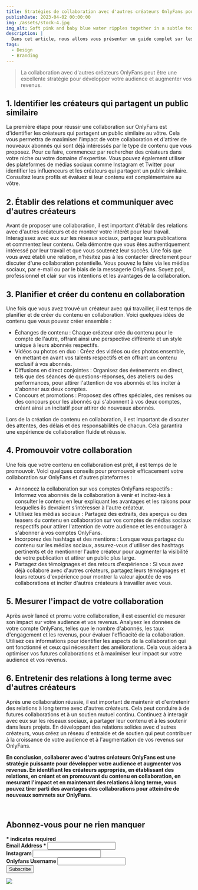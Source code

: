 ```yaml
---
title: Stratégies de collaboration avec d'autres créateurs OnlyFans pour développer votre audience
publishDate: 2023-04-02 00:00:00
img: /assets/stock-4.jpg
img_alt: Soft pink and baby blue water ripples together in a subtle texture.
description: |
  Dans cet article, nous allons vous présenter un guide complet sur les meilleures stratégies pour collaborer avec d'autres créateurs OnlyFans, ainsi que des conseils et des astuces pour optimiser ces collaborations.
tags:
  - Design
  - Branding
---
```


> La collaboration avec d'autres créateurs OnlyFans peut être une excellente stratégie pour développer votre audience et augmenter vos revenus. 

## 1. Identifier les créateurs qui partagent un public similaire
La première étape pour réussir une collaboration sur OnlyFans est d'identifier les créateurs qui partagent un public similaire au vôtre. Cela vous permettra de maximiser l'impact de votre collaboration et d'attirer de nouveaux abonnés qui sont déjà intéressés par le type de contenu que vous proposez.
Pour ce faire, commencez par rechercher des créateurs dans votre niche ou votre domaine d'expertise. Vous pouvez également utiliser des plateformes de médias sociaux comme Instagram et Twitter pour identifier les influenceurs et les créateurs qui partagent un public similaire. Consultez leurs profils et évaluez si leur contenu est complémentaire au vôtre.

## 2. Établir des relations et communiquer avec d'autres créateurs
Avant de proposer une collaboration, il est important d'établir des relations avec d'autres créateurs et de montrer votre intérêt pour leur travail. Interagissez avec eux sur les réseaux sociaux, partagez leurs publications et commentez leur contenu. Cela démontre que vous êtes authentiquement intéressé par leur travail et que vous soutenez leur succès.
Une fois que vous avez établi une relation, n'hésitez pas à les contacter directement pour discuter d'une collaboration potentielle. Vous pouvez le faire via les médias sociaux, par e-mail ou par le biais de la messagerie OnlyFans. Soyez poli, professionnel et clair sur vos intentions et les avantages de la collaboration.

## 3. Planifier et créer du contenu en collaboration
Une fois que vous avez trouvé un créateur avec qui travailler, il est temps de planifier et de créer du contenu en collaboration. Voici quelques idées de contenu que vous pouvez créer ensemble :
- Échanges de contenu : Chaque créateur crée du contenu pour le compte de l'autre, offrant ainsi une perspective différente et un style unique à leurs abonnés respectifs.
- Vidéos ou photos en duo : Créez des vidéos ou des photos ensemble, en mettant en avant vos talents respectifs et en offrant un contenu exclusif à vos abonnés.
- Diffusions en direct conjointes : Organisez des événements en direct, tels que des séances de questions-réponses, des ateliers ou des performances, pour attirer l'attention de vos abonnés et les inciter à s'abonner aux deux comptes.
- Concours et promotions : Proposez des offres spéciales, des remises ou des concours pour les abonnés qui s'abonnent à vos deux comptes, créant ainsi un incitatif pour attirer de nouveaux abonnés.

Lors de la création de contenu en collaboration, il est important de discuter des attentes, des délais et des responsabilités de chacun. Cela garantira une expérience de collaboration fluide et réussie.

## 4. Promouvoir votre collaboration
Une fois que votre contenu en collaboration est prêt, il est temps de le promouvoir. Voici quelques conseils pour promouvoir efficacement votre collaboration sur OnlyFans et d'autres plateformes :
- Annoncez la collaboration sur vos comptes OnlyFans respectifs : Informez vos abonnés de la collaboration à venir et incitez-les à consulter le contenu en leur expliquant les avantages et les raisons pour lesquelles ils devraient s'intéresser à l'autre créateur.
- Utilisez les médias sociaux : Partagez des extraits, des aperçus ou des teasers du contenu en collaboration sur vos comptes de médias sociaux respectifs pour attirer l'attention de votre audience et les encourager à s'abonner à vos comptes OnlyFans.
- Incorporez des hashtags et des mentions : Lorsque vous partagez du contenu sur les médias sociaux, assurez-vous d'utiliser des hashtags pertinents et de mentionner l'autre créateur pour augmenter la visibilité de votre publication et attirer un public plus large.
- Partagez des témoignages et des retours d'expérience : Si vous avez déjà collaboré avec d'autres créateurs, partagez leurs témoignages et leurs retours d'expérience pour montrer la valeur ajoutée de vos collaborations et inciter d'autres créateurs à travailler avec vous.

## 5. Mesurer l'impact de votre collaboration
Après avoir lancé et promu votre collaboration, il est essentiel de mesurer son impact sur votre audience et vos revenus. Analysez les données de votre compte OnlyFans, telles que le nombre d'abonnés, les taux d'engagement et les revenus, pour évaluer l'efficacité de la collaboration.
Utilisez ces informations pour identifier les aspects de la collaboration qui ont fonctionné et ceux qui nécessitent des améliorations. Cela vous aidera à optimiser vos futures collaborations et à maximiser leur impact sur votre audience et vos revenus.

## 6. Entretenir des relations à long terme avec d'autres créateurs
Après une collaboration réussie, il est important de maintenir et d'entretenir des relations à long terme avec d'autres créateurs. Cela peut conduire à de futures collaborations et à un soutien mutuel continu. Continuez à interagir avec eux sur les réseaux sociaux, à partager leur contenu et à les soutenir dans leurs projets.
En développant des relations solides avec d'autres créateurs, vous créez un réseau d'entraide et de soutien qui peut contribuer à la croissance de votre audience et à l'augmentation de vos revenus sur OnlyFans.


<strong>En conclusion, collaborer avec d'autres créateurs OnlyFans est une stratégie puissante pour développer votre audience et augmenter vos revenus. En identifiant les créateurs appropriés, en établissant des relations, en créant et en promouvant du contenu en collaboration, en mesurant l'impact et en maintenant des relations à long terme, vous pouvez tirer parti des avantages des collaborations pour atteindre de nouveaux sommets sur OnlyFans.<strong>

<br>
<main class="wrapper stack gap-20 lg:gap-48">
			<section class="section with-background with-cta">
      <!-- Begin Mailchimp Signup Form -->
  <link href="//cdn-images.mailchimp.com/embedcode/classic-071822.css" rel="stylesheet" type="text/css">

  <div id="mc_embed_signup">
    <form action="https://netlify.us14.list-manage.com/subscribe/post?u=c4f00451a5fcfb96396e3e183&amp;id=ab2054ae6a&amp;f_id=001271e0f0" method="post" id="mc-embedded-subscribe-form" name="mc-embedded-subscribe-form" class="validate" target="_blank" novalidate>
        <div id="mc_embed_signup_scroll">
        <h2>Abonnez-vous pour ne rien manquer</h2>
        <div class="indicates-required"><span class="asterisk">*</span> indicates required</div>
<div class="mc-field-group">
	<label for="mce-EMAIL">Email Address  <span class="asterisk">*</span>
</label>
	<input type="email" value="" name="EMAIL" class="required email" id="mce-EMAIL" required>
	<span id="mce-EMAIL-HELPERTEXT" class="helper_text"></span>
</div>
<div class="mc-field-group">
	<label for="mce-FNAME">Instagram </label>
	<input type="text" value="" name="FNAME" class="" id="mce-FNAME">
	<span id="mce-FNAME-HELPERTEXT" class="helper_text"></span>
</div>
<div class="mc-field-group">
	<label for="mce-LNAME">Onlyfans Username </label>
	<input type="text" value="" name="LNAME" class="" id="mce-LNAME">
	<span id="mce-LNAME-HELPERTEXT" class="helper_text"></span>
</div>
<div hidden="true"><input type="hidden" name="tags" value="7363801"></div>
	<div id="mce-responses" class="clear foot">
		<div class="response" id="mce-error-response" style="display:none"></div>
		<div class="response" id="mce-success-response" style="display:none"></div>
	</div>    <!-- real people should not fill this in and expect good things - do not remove this or risk form bot signups-->
    <div style="position: absolute; left: -5000px;" aria-hidden="true"><input type="text" name="b_c4f00451a5fcfb96396e3e183_ab2054ae6a" tabindex="-1" value=""></div>
        <div class="optionalParent">
            <div class="clear foot">
                <input type="submit" value="Subscribe" name="subscribe" id="mc-embedded-subscribe" class="button">
                <p class="brandingLogo"><a href="http://eepurl.com/ioelaU" title="Mailchimp - email marketing made easy and fun"><img src="https://eep.io/mc-cdn-images/template_images/branding_logo_text_light_dtp.svg"></a></p>
            </div>
        </div>
    </div>
</form>
</div>
<script type='text/javascript' src='//s3.amazonaws.com/downloads.mailchimp.com/js/mc-validate.js'></script><script type='text/javascript'>(function($) {window.fnames = new Array(); window.ftypes = new Array();fnames[0]='EMAIL';ftypes[0]='email';fnames[1]='FNAME';ftypes[1]='text';fnames[2]='LNAME';ftypes[2]='text';fnames[3]='ADDRESS';ftypes[3]='address';fnames[4]='PHONE';ftypes[4]='phone';fnames[5]='BIRTHDAY';ftypes[5]='birthday';}(jQuery));var $mcj = jQuery.noConflict(true);</script>
<!--End mc_embed_signup-->
</section>
</main>
